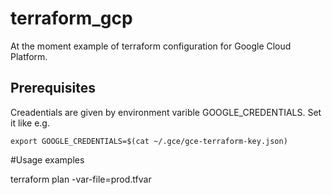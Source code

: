 # terraform_gcp

At the moment example of terraform configuration for Google Cloud Platform.

## Prerequisites
Creadentials are given by environment varible GOOGLE_CREDENTIALS. Set it like e.g.

```
export GOOGLE_CREDENTIALS=$(cat ~/.gce/gce-terraform-key.json)
```

#Usage examples

terraform plan -var-file=prod.tfvar
